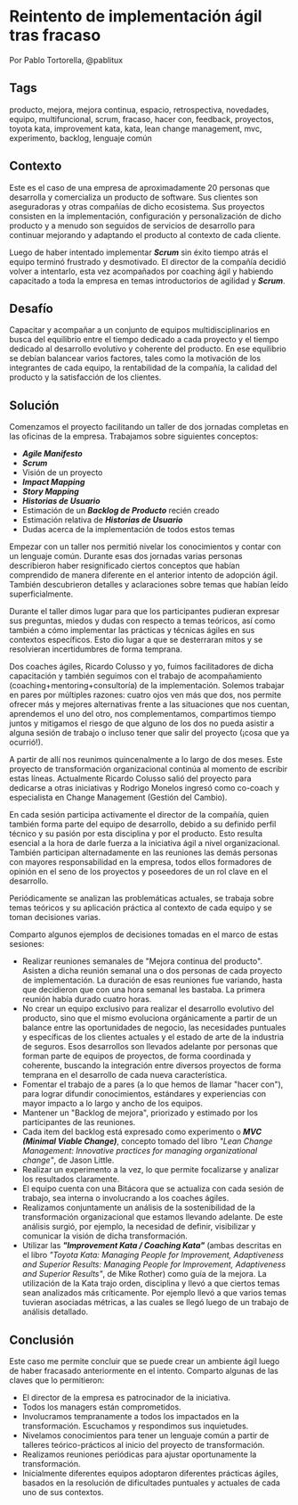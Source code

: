 

Reintento de implementación ágil tras fracaso
=====
Por Pablo Tortorella, @pablitux

Tags
-----
producto, mejora, mejora continua, espacio, retrospectiva, novedades, equipo, multifuncional, scrum, fracaso, hacer con, feedback, proyectos, toyota kata, improvement kata, kata, lean change management, mvc, experimento, backlog, lenguaje común

Contexto
-----
Este es el caso de una empresa de aproximadamente 20 personas que desarrolla y comercializa un producto de software. Sus clientes son aseguradoras y otras compañías de dicho ecosistema. Sus proyectos consisten en la implementación, configuración y personalización de dicho producto y a menudo son seguidos de servicios de desarrollo para continuar mejorando y adaptando el producto al contexto de cada cliente.

Luego de haber intentado implementar **_Scrum_** sin éxito tiempo atrás el equipo terminó frustrado y desmotivado. El director de la compañía decidió volver a intentarlo, esta vez acompañados por coaching ágil y habiendo capacitado a toda la empresa en temas introductorios de agilidad y **_Scrum_**.

Desafío
-----
Capacitar y acompañar a un conjunto de equipos multidisciplinarios en busca del equilibrio entre el tiempo dedicado a cada proyecto y el tiempo dedicado al desarrollo evolutivo y coherente del producto. En ese equilibrio se debían balancear varios factores, tales como la motivación de los integrantes de cada equipo, la rentabilidad de la compañía, la calidad del producto y la satisfacción de los clientes.

Solución
-----
Comenzamos el proyecto facilitando un taller de dos jornadas completas en las oficinas de la empresa.
Trabajamos sobre siguientes conceptos:
* **_Agile Manifesto_**
* **_Scrum_**
* Visión de un proyecto
* **_Impact Mapping_**
* **_Story Mapping_**
* **_Historias de Usuario_**
* Estimación de un **_Backlog de Producto_** recién creado
* Estimación relativa de **_Historias de Usuario_**
* Dudas acerca de la implementación de todos estos temas

Empezar con un taller nos permitió nivelar los conocimientos y contar con un lenguaje común. Durante esas dos jornadas varias personas describieron haber resignificado ciertos conceptos que habían comprendido de manera diferente en el anterior intento de adopción ágil. También descubrieron detalles y aclaraciones sobre temas que habían leído superficialmente.

Durante el taller dimos lugar para que los participantes pudieran expresar sus preguntas, miedos y dudas con respecto a temas teóricos, así como también a cómo implementar las prácticas y técnicas ágiles en sus contextos específicos. Esto dio lugar a que se desterraran mitos y se resolvieran incertidumbres de forma temprana.

Dos coaches ágiles, Ricardo Colusso y yo, fuimos facilitadores de dicha capacitación y también seguimos con el trabajo de acompañamiento (coaching+mentoring+consultoría) de la implementación. Solemos trabajar en pares por múltiples razones: cuatro ojos ven más que dos, nos permite ofrecer más y mejores alternativas frente a las situaciones que nos cuentan, aprendemos el uno del otro, nos complementamos, compartimos tiempo juntos y mitigamos el riesgo de que alguno de los dos no pueda asistir a alguna sesión de trabajo o incluso tener que salir del proyecto (¡cosa que ya ocurrió!). 

A partir de allí nos reunimos quincenalmente a lo largo de dos meses. Este proyecto de transformación organizacional continúa al momento de escribir estas líneas. Actualmente Ricardo Colusso salió del proyecto para dedicarse a otras iniciativas y Rodrigo Monelos ingresó como co-coach y especialista en Change Management (Gestión del Cambio).

En cada sesión participa activamente el director de la compañía, quien también forma parte del equipo de desarrollo, debido a su definido perfil técnico y su pasión por esta disciplina y por el producto. Esto resulta esencial a la hora de darle fuerza a la iniciativa ágil a nivel organizacional. También participan alternadamente en las reuniones las demás personas con mayores responsabilidad en la empresa, todos ellos formadores de opinión en el seno de los proyectos y poseedores de un rol clave en el desarrollo.

Periódicamente se analizan las problemáticas actuales, se trabaja sobre temas teóricos y su aplicación práctica al contexto de cada equipo y se toman decisiones varias.

Comparto algunos ejemplos de decisiones tomadas en el marco de estas sesiones:
* Realizar reuniones semanales de "Mejora continua del producto". Asisten a dicha reunión semanal una o dos personas de cada proyecto de implementación. La duración de esas reuniones fue variando, hasta que decidieron que con una hora semanal les bastaba. La primera reunión había durado cuatro horas.
* No crear un equipo exclusivo para realizar el desarrollo evolutivo del producto, sino que el mismo evoluciona orgánicamente a partir de un balance entre las oportunidades de negocio, las necesidades puntuales y específicas de los clientes actuales y el estado de arte de la industria de seguros. Esos desarrollos son llevados adelante por personas que forman parte de equipos de proyectos, de forma coordinada y coherente, buscando la integración entre diversos proyectos de forma temprana en el desarrollo de cada nueva característica.
* Fomentar el trabajo de a pares (a lo que hemos de llamar "hacer con"), para lograr difundir conocimientos, estándares y experiencias con mayor impacto a lo largo y ancho de los equipos.
* Mantener un "Backlog de mejora", priorizado y estimado por los participantes de las reuniones.
* Cada item del backlog está expresado como experimento o **_MVC (Minimal Viable Change)_**, concepto tomado del libro _"Lean Change Management: Innovative practices for managing organizational change"_, de Jason Little.
* Realizar un experimento a la vez, lo que permite focalizarse y analizar los resultados claramente.
* El equipo cuenta con una Bitácora que se actualiza con cada sesión de trabajo, sea interna o involucrando a los coaches ágiles.
* Realizamos conjuntamente un análisis de la sostenibilidad de la transformación organizacional que estamos llevando adelante. De este análisis surgió, por ejemplo, la necesidad de definir, visibilizar y comunicar la visión de dicha transformación.
* Utilizar las **_"Improvement Kata / Coaching Kata"_** (ambas descritas en el libro _"Toyota Kata: Managing People for Improvement, Adaptiveness and Superior Results: Managing People for Improvement, Adaptiveness and Superior Results"_, de Mike Rother) como guía de la mejora. La utilización de la Kata trajo orden, disciplina y llevó a que ciertos temas sean analizados más críticamente. Por ejemplo llevó a que varios temas tuvieran asociadas métricas, a las cuales se llegó luego de un trabajo de análisis detallado.

Conclusión
-----
Este caso me permite concluir que se puede crear un ambiente ágil luego de haber fracasado anteriormente en el intento.
Comparto algunas de las claves que lo permitieron:
* El director de la empresa es patrocinador de la iniciativa.
* Todos los managers están comprometidos.
* Involucramos tempranamente a todos los impactados en la transformación. Escuchamos y respondimos sus inquietudes.
* Nivelamos conocimientos para tener un lenguaje común a partir de talleres teórico-prácticos al inicio del proyecto de transformación.
* Realizamos reuniones periódicas para ajustar oportunamente la transformación.
* Inicialmente diferentes equipos adoptaron diferentes prácticas ágiles, basados en la resolución de dificultades puntuales y actuales de cada uno de sus contextos.

